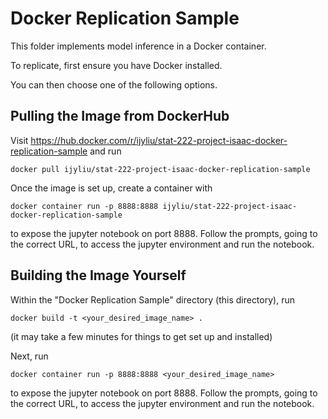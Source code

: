 # Docker Replication Sample

This folder implements model inference in a Docker container.

To replicate, first ensure you have Docker installed.

You can then choose one of the following options.

## Pulling the Image from DockerHub

Visit https://hub.docker.com/r/ijyliu/stat-222-project-isaac-docker-replication-sample and run

`docker pull ijyliu/stat-222-project-isaac-docker-replication-sample`

Once the image is set up, create a container with

`docker container run -p 8888:8888 ijyliu/stat-222-project-isaac-docker-replication-sample`

to expose the jupyter notebook on port 8888. Follow the prompts, going to the correct URL, to access the jupyter environment and run the notebook.

## Building the Image Yourself

Within the "Docker Replication Sample" directory (this directory), run

`docker build -t <your_desired_image_name> .`

(it may take a few minutes for things to get set up and installed)

Next, run

`docker container run -p 8888:8888 <your_desired_image_name>`

to expose the jupyter notebook on port 8888. Follow the prompts, going to the correct URL, to access the jupyter environment and run the notebook.
